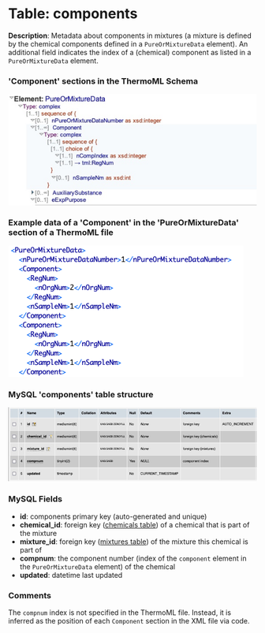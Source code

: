 # Table: components

**Description**: Metadata about components in mixtures (a mixture is defined by the chemical components defined 
in a `PureOrMixtureData` element). An additional field indicates the index of a (chemical) component as listed 
in a `PureOrMixtureData` element.

### 'Component' sections in the ThermoML Schema
![ThermoML Schema](../images/thermoml/thermoml_schema_component.jpg)

### Example data of a 'Component' in the 'PureOrMixtureData' section of a ThermoML file
![ThermoML Example](../images/thermoml/thermoml_example_components.png)

### MySQL 'components' table structure
![MySQL Structure](../images/mysql/mysql_components.jpg)

### MySQL Fields
* **id**: components primary key (auto-generated and unique)
* **chemical_id**: foreign key ([chemicals table](table_chemicals.md)) of a chemical that is part of the mixture
* **mixture_id**: foreign key ([mixtures table](table_mixtures.md)) of the mixture this chemical is part of
* **compnum**: the component number (index of the `component` element in the `PureOrMixtureData` element) of the chemical
* **updated**: datetime last updated

### Comments
The `compnum` index is not specified in the ThermoML file.  Instead, it is inferred as the position of each `Component`
section in the XML file via code.